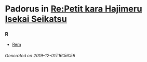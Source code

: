 # Padorus in [Re:Petit kara Hajimeru Isekai Seikatsu](https://myanimelist.net/anime/33569/Re_Petit_kara_Hajimeru_Isekai_Seikatsu)

### R
* [Rem](https://github.com/shadow578/Project-Padoru/blob/master/table-of-contents/characters/Rem.md)

###### Generated on 2019-12-01T16:56:59
